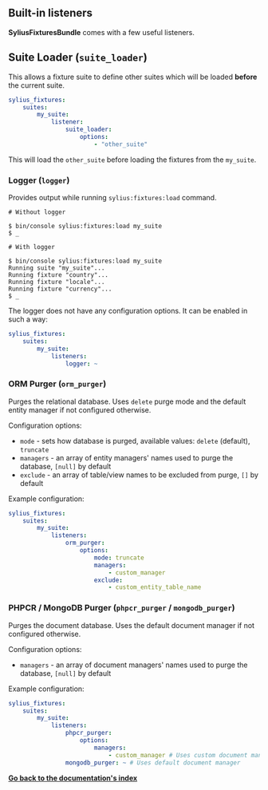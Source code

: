 ## Built-in listeners

**SyliusFixturesBundle** comes with a few useful listeners.

## Suite Loader (`suite_loader`)
This allows a fixture suite to define other suites which will be loaded **before** the current suite.

```yaml
sylius_fixtures:
    suites:
        my_suite:
            listener:
                suite_loader:
                    options:
                        - "other_suite" 
```

This will load the `other_suite` before loading the fixtures from the `my_suite`.

### Logger (`logger`)

Provides output while running `sylius:fixtures:load` command.

```
# Without logger

$ bin/console sylius:fixtures:load my_suite
$ _

# With logger

$ bin/console sylius:fixtures:load my_suite
Running suite "my_suite"...
Running fixture "country"...
Running fixture "locale"...
Running fixture "currency"...
$ _
```

The logger does not have any configuration options. It can be enabled in such a way:

```yaml
sylius_fixtures:
    suites:
        my_suite:
            listeners:
                logger: ~
```

### ORM Purger (`orm_purger`)

Purges the relational database. Uses `delete` purge mode and the default entity manager if not configured otherwise.

Configuration options:

 * `mode` - sets how database is purged, available values: `delete` (default), `truncate`
 * `managers` - an array of entity managers' names used to purge the database, `[null]` by default
 * `exclude` - an array of table/view names to be excluded from purge, `[]` by default

Example configuration:

```yaml
sylius_fixtures:
    suites:
        my_suite:
            listeners:
                orm_purger:
                    options:
                        mode: truncate
                        managers:
                            - custom_manager
                        exclude:
                            - custom_entity_table_name
```

### PHPCR / MongoDB Purger (`phpcr_purger` / `mongodb_purger`)

Purges the document database. Uses the default document manager if not configured otherwise.

Configuration options:

 * `managers` - an array of document managers' names used to purge the database, `[null]` by default

Example configuration:

```yaml
sylius_fixtures:
    suites:
        my_suite:
            listeners:
                phpcr_purger:
                    options:
                        managers:
                            - custom_manager # Uses custom document manager
                mongodb_purger: ~ # Uses default document manager
```

**[Go back to the documentation's index](index.md)**
